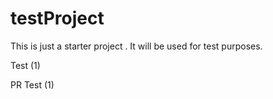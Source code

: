 # testProject

This is just a starter project . It will be used for test purposes.

Test (1)

PR Test (1)